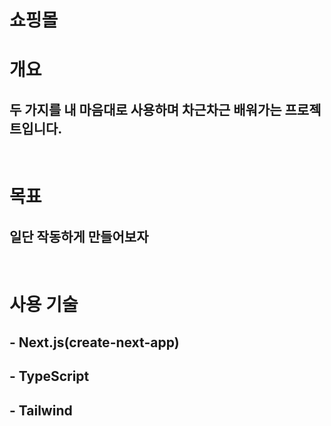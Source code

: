 # 쇼핑몰

# 개요

## 두 가지를 내 마음대로 사용하며 차근차근 배워가는 프로젝트입니다.

<br />

# 목표

## 일단 작동하게 만들어보자

<br />

# 사용 기술

## - Next.js(create-next-app)

## - TypeScript

## - Tailwind
